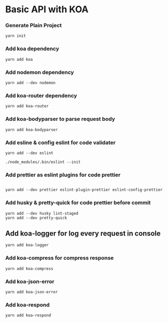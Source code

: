 # Basic API with KOA

### Generate Plain Project

```
yarn init
```

### Add koa dependency

```
yarn add koa
```

### Add nodemon dependency

```
yarn add --dev nodemon
```

### Add koa-router dependency

```
yarn add koa-router
```

### Add koa-bodyparser to parse request body

```
yarn add koa-bodyparser
```

### Add esline & config eslint for code validater

```
yarn add --dev eslint

./node_modules/.bin/eslint --init
```

### Add prettier as eslint plugins for code prettier

```

yarn add --dev prettier eslint-plugin-prettier eslint-config-prettier

```

### Add husky & pretty-quick for code prettier before commit

```
yarn add --dev husky lint-staged
yarn add --dev pretty-quick
```

## Add koa-logger for log every request in console

```
yarn add koa-logger
```

### Add koa-compress for compress response

```
yarn add koa-compress
```

### Add koa-json-error

```
yarn add koa-json-error
```

### Add koa-respond

```
yarn add koa-respond
```
